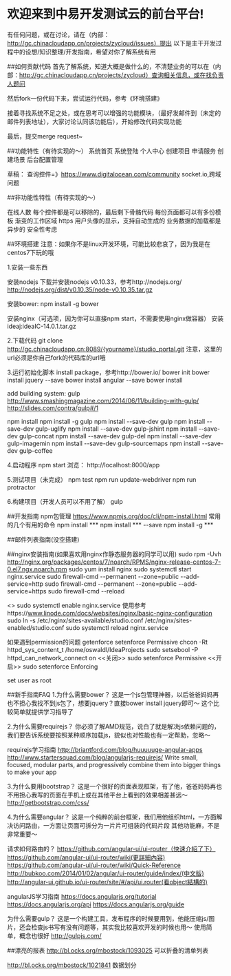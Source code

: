 欢迎来到中易开发测试云的前台平台!
==========

有任何问题，或在讨论，请在（内部：http://gc.chinacloudapp.cn/projects/zycloud/issues）提出
以下是主干开发过程中的设想/知识整理/开发指南，希望对你了解系统有用

##如何贡献代码
首先了解系统，知道大概是做什么的，不清楚业务的可以在（内部：http://gc.chinacloudapp.cn/projects/zycloud）查询相关信息，或在找负责人题问

然后fork一份代码下来，尝试运行代码，参考《环境搭建》

接着寻找系统不足之处，或在思考可以增强的功能模块，（最好发邮件到（未定的邮件列表地址），大家讨论认同该功能后），开始修改代码实现功能

最后，提交merge request~


##功能特性（有待实现的～）
系统首页
系统登陆
个人中心
创建项目
申请服务
创建场景
后台配置管理

草稿：
查询控件=》https://www.digitalocean.com/community
socket.io,跨域问题


##非功能性特性（有待实现的～）

在线人数
每个控件都是可以移除的，最后剩下骨骼代码
每份页面都可以有多份模板
渐变的工作区域
https
用户头像的显示，支持自动生成的
业务数据的加载都是异步的
安全性考虑



##环境搭建
注意：如果你不是linux开发环境，可能比较悲哀了，因为我是在centos7下玩的哦

1.安装一些东西

安装nodejs
下载并安装nodejs v0.10.33，参考http://nodejs.org/
http://nodejs.org/dist/v0.10.35/node-v0.10.35.tar.gz

安装bower:
npm install -g bower

安装nginx（可选项，因为你可以直接npm start，不需要使用nginx做容器）
安装ideaj:ideaIC-14.0.1.tar.gz

2.下载代码
git clone http://gc.chinacloudapp.cn:8089/{yourname}/studio_portal.git
注意，这里的url必须是你自己fork的代码库的url哦


3.运行初始化脚本
 install package，参考http://bower.io/
bower init
bower install jquery --save
bower install angular --save
bower install

add building system: gulp
http://www.smashingmagazine.com/2014/06/11/building-with-gulp/
http://slides.com/contra/gulp#/1

npm install
npm install -g gulp
npm install --save-dev gulp
npm install --save-dev gulp-uglify
npm install --save-dev gulp-jshint
npm install --save-dev gulp-concat
npm install --save-dev gulp-del
npm install --save-dev gulp-imagemin
npm install --save-dev gulp-sourcemaps
npm install --save-dev gulp-coffee

4.启动程序
npm start
浏览： http://localhost:8000/app

5.测试项目（未完成）
npm test
npm run update-webdriver
npm run protractor

6.构建项目（开发人员可以不用了解）
gulp

##开发指南
npm包管理
https://www.npmjs.org/doc/cli/npm-install.html
常用的几个有用的命令
npm install ***
npm install *** --save
npm install -g ***

##邮件列表指南(没空搭建)

##nginx安装指南(如果喜欢用nginx作静态服务器的同学可以用)
sudo rpm -Uvh http://nginx.org/packages/centos/7/noarch/RPMS/nginx-release-centos-7-0.el7.ngx.noarch.rpm
sudo yum install nginx
sudo systemctl start nginx.service
sudo firewall-cmd --permanent --zone=public --add-service=http
sudo firewall-cmd --permanent --zone=public --add-service=https
sudo firewall-cmd --reload

<<enable Nginx to start when your system boots.>>
sudo systemctl enable nginx.service
使用参考https://www.linode.com/docs/websites/nginx/basic-nginx-configuration
sudo ln -s /etc/nginx/sites-available/studio.conf /etc/nginx/sites-enabled/studio.conf
sudo systemctl reload nginx.service


如果遇到permission的问题
getenforce
setenforce Permissive
chcon -Rt httpd_sys_content_t /home/oswaldl/IdeaProjects
sudo setsebool -P httpd_can_network_connect on
<<关闭>>
sudo setenforce Permissive
<<开启>>
sudo setenforce Enforcing

set user as root

##新手指南FAQ
1.为什么需要bower？
这是一个js包管理神器，以后爸爸妈妈再也不担心我找不到js包了，想要jquery？直接bower install jquery即可～
这个比较简单就提供学习指导了

2.为什么需要requirejs？
你必须了解AMD规范，说白了就是解决js依赖问题的，我们要告诉系统要按照某种顺序加载js，貌似也对性能也有一定帮助，忽略～

requirejs学习指南
http://briantford.com/blog/huuuuuge-angular-apps
http://www.startersquad.com/blog/angularjs-requirejs/
Write small, focused, modular parts, and progressively combine them into bigger things to make your app


3.为什么要用bootstrap？
这是一个很好的页面表现框架，有了他，爸爸妈妈再也不用担心我写的页面在手机上或在其他平台上看到的效果相差甚远～
http://getbootstrap.com/css/

4.为什么需要angular？
这是一个纯粹的前台框架，我们用他组织html，一方面解决访问路由，一方面让页面可拆分为一片片可组装的代码片段
其他功能麻，不是非常重要～

请求如何路由的？
https://github.com/angular-ui/ui-router（快速介紹了下）
https://github.com/angular-ui/ui-router/wiki(更詳細內容)
https://github.com/angular-ui/ui-router/wiki/Quick-Reference
http://bubkoo.com/2014/01/02/angular/ui-router/guide/index/(中文版)
http://angular-ui.github.io/ui-router/site/#/api/ui.router(看object結構的)

angularJS学习指南
https://docs.angularjs.org/tutorial
https://docs.angularjs.org/api
https://docs.angularjs.org/guide


为什么需要gulp？
这是一个构建工具，发布程序的时候要用到，他能压缩js/图片，还会检查js书写有没有问题等，其实我比较喜欢开发的时候也用～
使用简单，概念也很好
http://gulpjs.com/





##漂亮的报表
http://bl.ocks.org/mbostock/1093025
可以折叠的清单列表

http://bl.ocks.org/mbostock/1021841
数据划分






